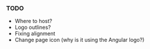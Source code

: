 ### TODO
- Where to host?
- Logo outlines?
- Fixing alignment
- Change page icon (why is it using the Angular logo?)
